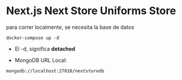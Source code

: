 # Next.js Next Store Uniforms Store
para correr localmente, se necesita la base de datos
```
docker-compose up -d
```

* El -d, significa __detached__

* MongoDB URL Local:
```
mongodb://localhost:27018/nextstoredb
```

<!-- ## Configurar las variables de entorno
Renombrar el archivo __.env.template__ a __.env__ -->
